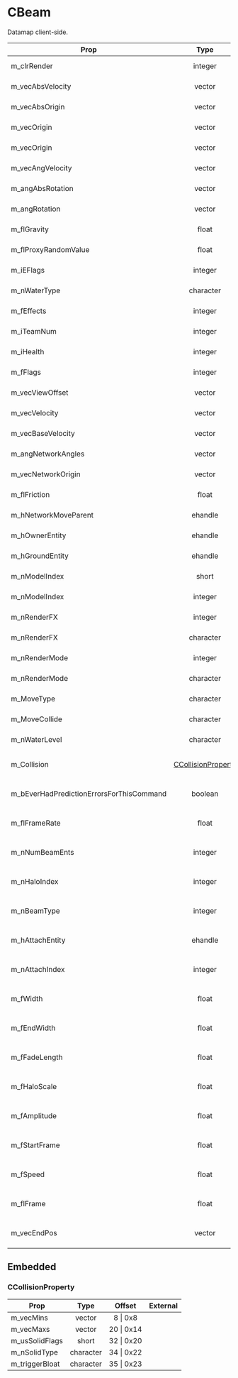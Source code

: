# CBeam
Datamap client-side.

|Prop|Type|Offset|External|
|---|:-:|:-:|--:|
|m_clrRender|integer|108 \| 0x6c||
|m_vecAbsVelocity|vector|144 \| 0x90||
|m_vecAbsOrigin|vector|156 \| 0x9c||
|m_vecOrigin|vector|168 \| 0xa8||
|m_vecOrigin|vector|168 \| 0xa8||
|m_vecAngVelocity|vector|180 \| 0xb4||
|m_angAbsRotation|vector|192 \| 0xc0||
|m_angRotation|vector|204 \| 0xcc||
|m_flGravity|float|216 \| 0xd8||
|m_flProxyRandomValue|float|220 \| 0xdc||
|m_iEFlags|integer|224 \| 0xe0||
|m_nWaterType|character|228 \| 0xe4||
|m_fEffects|integer|232 \| 0xe8||
|m_iTeamNum|integer|236 \| 0xec||
|m_iHealth|integer|244 \| 0xf4||
|m_fFlags|integer|248 \| 0xf8||
|m_vecViewOffset|vector|252 \| 0xfc||
|m_vecVelocity|vector|264 \| 0x108||
|m_vecBaseVelocity|vector|276 \| 0x114||
|m_angNetworkAngles|vector|288 \| 0x120||
|m_vecNetworkOrigin|vector|300 \| 0x12c||
|m_flFriction|float|312 \| 0x138||
|m_hNetworkMoveParent|ehandle|316 \| 0x13c||
|m_hOwnerEntity|ehandle|320 \| 0x140||
|m_hGroundEntity|ehandle|324 \| 0x144||
|m_nModelIndex|short|848 \| 0x350||
|m_nModelIndex|integer|848 \| 0x350||
|m_nRenderFX|integer|850 \| 0x352||
|m_nRenderFX|character|850 \| 0x352||
|m_nRenderMode|integer|851 \| 0x353||
|m_nRenderMode|character|851 \| 0x353||
|m_MoveType|character|852 \| 0x354||
|m_MoveCollide|character|853 \| 0x355||
|m_nWaterLevel|character|854 \| 0x356||
|m_Collision|[CCollisionProperty](#CCollisionProperty)|1040 \| 0x410||
|m_bEverHadPredictionErrorsForThisCommand|boolean|2604 \| 0xa2c||
|m_flFrameRate|float|2688 \| 0xa80||
|m_nNumBeamEnts|integer|2704 \| 0xa90||
|m_nHaloIndex|integer|2712 \| 0xa98||
|m_nBeamType|integer|2716 \| 0xa9c||
|m_hAttachEntity|ehandle|2724 \| 0xaa4||
|m_nAttachIndex|integer|2764 \| 0xacc||
|m_fWidth|float|2804 \| 0xaf4||
|m_fEndWidth|float|2808 \| 0xaf8||
|m_fFadeLength|float|2812 \| 0xafc||
|m_fHaloScale|float|2816 \| 0xb00||
|m_fAmplitude|float|2820 \| 0xb04||
|m_fStartFrame|float|2824 \| 0xb08||
|m_fSpeed|float|2828 \| 0xb0c||
|m_flFrame|float|2832 \| 0xb10||
|m_vecEndPos|vector|2840 \| 0xb18||

## Embedded

### CCollisionProperty

|Prop|Type|Offset|External|
|---|:-:|:-:|--:|
|m_vecMins|vector|8 \| 0x8|
|m_vecMaxs|vector|20 \| 0x14|
|m_usSolidFlags|short|32 \| 0x20|
|m_nSolidType|character|34 \| 0x22|
|m_triggerBloat|character|35 \| 0x23|
